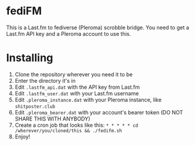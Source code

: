 # fediFM

This is a Last.fm to fediverse (Pleroma) scrobble bridge. You need to get a Last.fm API key and a Pleroma account to use this.

# Installing

1. Clone the repository wherever you need it to be
2. Enter the directory it's in
3. Edit `.lastfm_api.dat` with the API key from Last.fm
4. Edit `.lastfm_user.dat` with your Last.fm username
5. Edit `.pleroma_instance.dat` with your Pleroma instance, like `shitposter.club`
6. Edit `.pleroma_bearer.dat` with your account's bearer token (DO NOT SHARE THIS WITH ANYBODY)
7. Create a cron job that looks like this: `* * * * * cd /wherever/you/cloned/this && ./fedifm.sh`
8. Enjoy!

